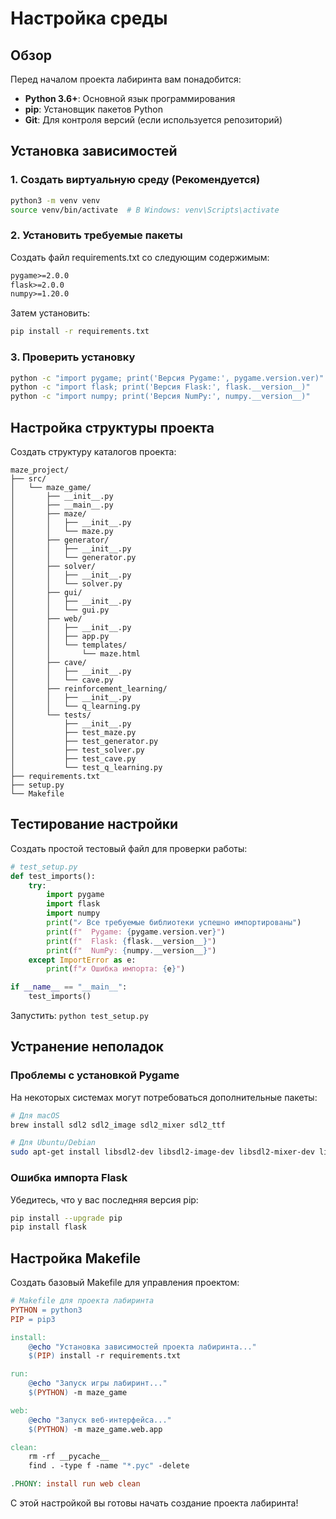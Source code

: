 # Настройка среды

## Обзор

Перед началом проекта лабиринта вам понадобится:

- **Python 3.6+**: Основной язык программирования
- **pip**: Установщик пакетов Python
- **Git**: Для контроля версий (если используется репозиторий)

## Установка зависимостей

### 1. Создать виртуальную среду (Рекомендуется)

```bash
python3 -m venv venv
source venv/bin/activate  # В Windows: venv\Scripts\activate
```

### 2. Установить требуемые пакеты

Создать файл requirements.txt со следующим содержимым:

```txt
pygame>=2.0.0
flask>=2.0.0
numpy>=1.20.0
```

Затем установить:

```bash
pip install -r requirements.txt
```

### 3. Проверить установку

```bash
python -c "import pygame; print('Версия Pygame:', pygame.version.ver)"
python -c "import flask; print('Версия Flask:', flask.__version__)"
python -c "import numpy; print('Версия NumPy:', numpy.__version__)"
```

## Настройка структуры проекта

Создать структуру каталогов проекта:

```
maze_project/
├── src/
│   └── maze_game/
│       ├── __init__.py
│       ├── __main__.py
│       ├── maze/
│       │   ├── __init__.py
│       │   └── maze.py
│       ├── generator/
│       │   ├── __init__.py
│       │   └── generator.py
│       ├── solver/
│       │   ├── __init__.py
│       │   └── solver.py
│       ├── gui/
│       │   ├── __init__.py
│       │   └── gui.py
│       ├── web/
│       │   ├── __init__.py
│       │   ├── app.py
│       │   └── templates/
│       │       └── maze.html
│       ├── cave/
│       │   ├── __init__.py
│       │   └── cave.py
│       ├── reinforcement_learning/
│       │   ├── __init__.py
│       │   └── q_learning.py
│       └── tests/
│           ├── __init__.py
│           ├── test_maze.py
│           ├── test_generator.py
│           ├── test_solver.py
│           ├── test_cave.py
│           └── test_q_learning.py
├── requirements.txt
├── setup.py
└── Makefile
```

## Тестирование настройки

Создать простой тестовый файл для проверки работы:

```python
# test_setup.py
def test_imports():
    try:
        import pygame
        import flask
        import numpy
        print("✓ Все требуемые библиотеки успешно импортированы")
        print(f"  Pygame: {pygame.version.ver}")
        print(f"  Flask: {flask.__version__}")
        print(f"  NumPy: {numpy.__version__}")
    except ImportError as e:
        print(f"✗ Ошибка импорта: {e}")

if __name__ == "__main__":
    test_imports()
```

Запустить: `python test_setup.py`

## Устранение неполадок

### Проблемы с установкой Pygame

На некоторых системах могут потребоваться дополнительные пакеты:

```bash
# Для macOS
brew install sdl2 sdl2_image sdl2_mixer sdl2_ttf

# Для Ubuntu/Debian
sudo apt-get install libsdl2-dev libsdl2-image-dev libsdl2-mixer-dev libsdl2-ttf-dev
```

### Ошибка импорта Flask

Убедитесь, что у вас последняя версия pip:

```bash
pip install --upgrade pip
pip install flask
```

## Настройка Makefile

Создать базовый Makefile для управления проектом:

```makefile
# Makefile для проекта лабиринта
PYTHON = python3
PIP = pip3

install:
	@echo "Установка зависимостей проекта лабиринта..."
	$(PIP) install -r requirements.txt

run:
	@echo "Запуск игры лабиринт..."
	$(PYTHON) -m maze_game

web:
	@echo "Запуск веб-интерфейса..."
	$(PYTHON) -m maze_game.web.app

clean:
	rm -rf __pycache__
	find . -type f -name "*.pyc" -delete

.PHONY: install run web clean
```

С этой настройкой вы готовы начать создание проекта лабиринта!